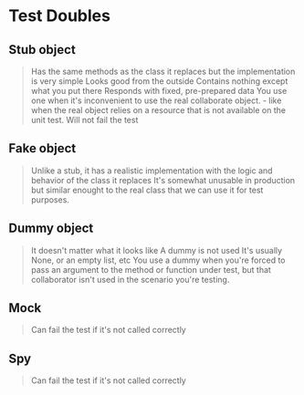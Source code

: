 # Test Doubles

## Stub object
> Has the same methods as the class it replaces but the implementation is very simple
> Looks good from the outside
> Contains nothing except what you put there
> Responds with fixed, pre-prepared data
> You use one when it's inconvenient to use the real collaborate object.
    - like when the real object relies on a resource that is not available on the unit test.
> Will not fail the test

## Fake object
> Unlike a stub, it has a realistic implementation with the logic and behavior of the class it replaces
> It's somewhat unusable in production but similar enought to the real class that we can use it for test purposes.


## Dummy object
> It doesn't matter what it looks like
> A dummy is not used
> It's usually None, or an empty list, etc
> You use a dummy when you're forced to pass an argument to the method or function under test, but that collaborator isn't used in the scenario you're testing.

## Mock
> Can fail the test if it's not called correctly

## Spy
> Can fail the test if it's not called correctly